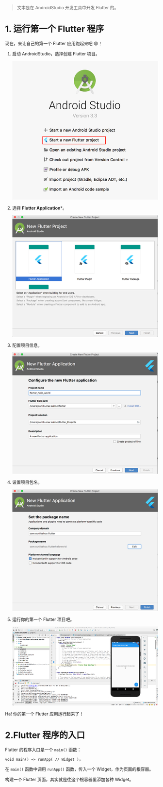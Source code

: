 > 文本是在 AndroidStudio 开发工具中开发 Flutter 的。

# 1. 运行第一个 Flutter 程序

现在，来让自己的第一个 Flutter 应用跑起来吧 😄！

1. 启动 AndroidStudio，选择创建 Flutter 项目。  

    ![](https://raw.githubusercontent.com/chenBingX/img/master/Flutter/Flutter-启动AndroidStudio.png)  


2. 选择 **Flutter Application***。  

    ![](https://raw.githubusercontent.com/chenBingX/img/master/Flutter/Flutter-创建项目.png)  
    
3. 配置项目信息。  

    ![](https://raw.githubusercontent.com/chenBingX/img/master/Flutter/Flutter-配置项目.png)  
    
4. 设置项目包名。  

    ![](https://raw.githubusercontent.com/chenBingX/img/master/Flutter/Flutter-确定.png)  
    
5. 运行你的第一个 Flutter 项目吧。  

    ![](https://raw.githubusercontent.com/chenBingX/img/master/Flutter/Flutter-启动运行项目.png)  
    
    
Ha! 你的第一个 Flutter 应用运行起来了！  


# 2.Flutter 程序的入口

Flutter 的程序入口是一个 `main()` 函数：  

```
void main() => runApp( // Widget );
```

在 `main()` 函数中调用 `runApp()` 函数，传入一个 Widget，作为页面的根容器。  

构建一个 Flutter 页面，其实就是往这个根容器里添加各种 Widget。


